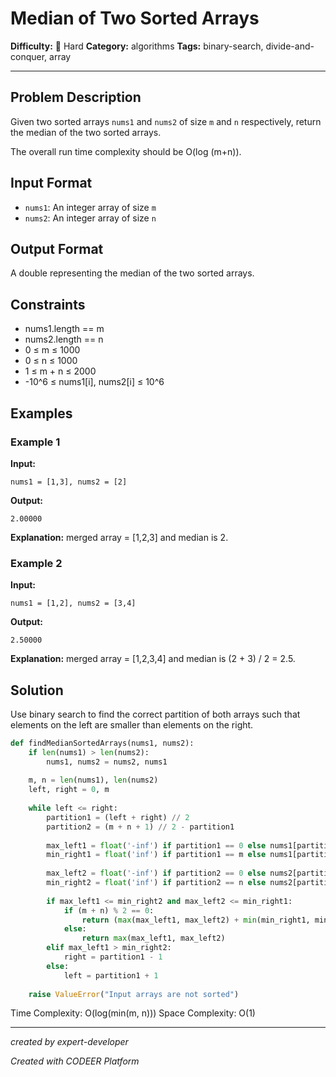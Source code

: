 # Median of Two Sorted Arrays

**Difficulty:** 🔴 Hard
**Category:** algorithms
**Tags:** binary-search, divide-and-conquer, array

---

## Problem Description

Given two sorted arrays `nums1` and `nums2` of size `m` and `n` respectively, return the median of the two sorted arrays.

The overall run time complexity should be O(log (m+n)).

## Input Format

- `nums1`: An integer array of size `m`
- `nums2`: An integer array of size `n`

## Output Format

A double representing the median of the two sorted arrays.

## Constraints

- nums1.length == m
- nums2.length == n
- 0 ≤ m ≤ 1000
- 0 ≤ n ≤ 1000
- 1 ≤ m + n ≤ 2000
- -10^6 ≤ nums1[i], nums2[i] ≤ 10^6

## Examples

### Example 1

**Input:**
```
nums1 = [1,3], nums2 = [2]
```

**Output:**
```
2.00000
```

**Explanation:** merged array = [1,2,3] and median is 2.

### Example 2

**Input:**
```
nums1 = [1,2], nums2 = [3,4]
```

**Output:**
```
2.50000
```

**Explanation:** merged array = [1,2,3,4] and median is (2 + 3) / 2 = 2.5.

## Solution

Use binary search to find the correct partition of both arrays such that elements on the left are smaller than elements on the right.

```python
def findMedianSortedArrays(nums1, nums2):
    if len(nums1) > len(nums2):
        nums1, nums2 = nums2, nums1
    
    m, n = len(nums1), len(nums2)
    left, right = 0, m
    
    while left <= right:
        partition1 = (left + right) // 2
        partition2 = (m + n + 1) // 2 - partition1
        
        max_left1 = float('-inf') if partition1 == 0 else nums1[partition1 - 1]
        min_right1 = float('inf') if partition1 == m else nums1[partition1]
        
        max_left2 = float('-inf') if partition2 == 0 else nums2[partition2 - 1]
        min_right2 = float('inf') if partition2 == n else nums2[partition2]
        
        if max_left1 <= min_right2 and max_left2 <= min_right1:
            if (m + n) % 2 == 0:
                return (max(max_left1, max_left2) + min(min_right1, min_right2)) / 2
            else:
                return max(max_left1, max_left2)
        elif max_left1 > min_right2:
            right = partition1 - 1
        else:
            left = partition1 + 1
    
    raise ValueError("Input arrays are not sorted")
```

Time Complexity: O(log(min(m, n)))
Space Complexity: O(1)

---

*created by expert-developer*

*Created with CODEER Platform*
